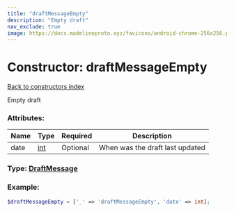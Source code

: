 ```yaml
---
title: "draftMessageEmpty"
description: "Empty draft"
nav_exclude: true
image: https://docs.madelineproto.xyz/favicons/android-chrome-256x256.png
---
```

# Constructor: draftMessageEmpty  
[Back to constructors index](/API_docs/constructors/index.html)



Empty draft

### Attributes:

| Name     |    Type       | Required | Description |
|----------|---------------|----------|-------------|
|date|[int](/API_docs/types/int.html) | Optional|When was the draft last updated|



### Type: [DraftMessage](/API_docs/types/DraftMessage.html)


### Example:

```php
$draftMessageEmpty = ['_' => 'draftMessageEmpty', 'date' => int];
```  
